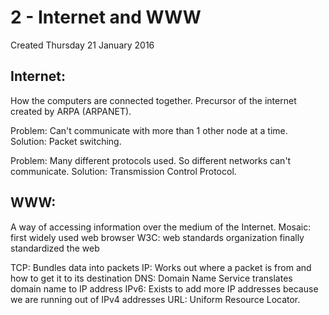 # 2 - Internet and WWW
Created Thursday 21 January 2016

Internet:
---------
How the computers are connected together.
Precursor of the internet created by ARPA (ARPANET).
	
Problem: Can't communicate with more than 1 other node at a time.
Solution: Packet switching.
	
Problem: Many different protocols used. So different networks can't communicate.
Solution: Transmission Control Protocol. 


WWW:
----
A way of accessing information over the medium of the Internet.
Mosaic: first widely used web browser
W3C: web standards organization finally standardized the web 

TCP: Bundles data into packets
IP: Works out where a packet is from and how to get it to its destination
DNS: Domain Name Service translates domain name to IP address
IPv6: Exists to add more IP addresses because we are running out of IPv4 addresses 
URL: Uniform Resource Locator. 

